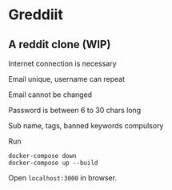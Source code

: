 # Greddiit

## A reddit clone (WIP)

Internet connection is necessary

Email unique, username can repeat

Email cannot be changed	

Password is between 6 to 30 chars long

Sub name, tags, banned keywords compulsory

Run 

```
docker-compose down
docker-compose up --build 
```

Open `localhost:3000` in browser.
